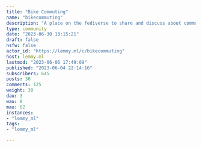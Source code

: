 ```yaml
---
title: "Bike Commuting" 
name: "bikecommuting"
description: "A place on the fediverse to share and discuss about commuting by bicycle"
type: community
date: "2023-06-30 13:15:21"
draft: false
nsfw: false
actor_id: "https://lemmy.ml/c/bikecommuting"
host: lemmy.ml
lastmod: "2023-06-06 17:49:09"
published: "2023-06-04 22:14:16"
subscribers: 645
posts: 30
comments: 125
weight: 30
dau: 3
wau: 8
mau: 62
instances:
- "lemmy_ml"
tags: 
- "lemmy_ml"

---
```

